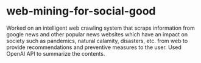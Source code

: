 # web-mining-for-social-good

Worked on an intelligent web crawling system that scraps information from google news and other popular news websites which have an impact on society such as pandemics, natural calamity, disasters, etc. from web to provide recommendations and preventive measures to the user. Used OpenAI API to summarize the contents. 
